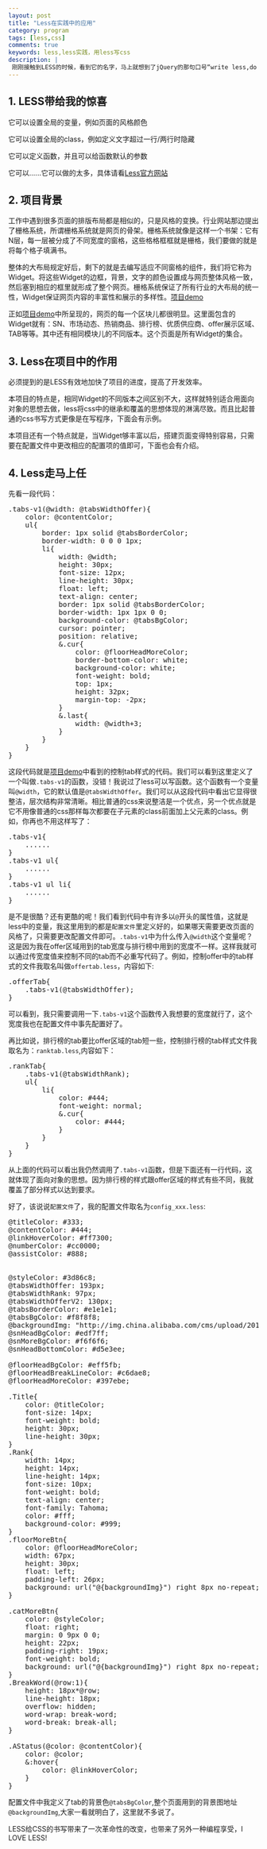 ```yaml
---
layout: post
title: "Less在实践中的应用"
category: program
tags: [less,css]
comments: true
keywords: less,less实践，用less写css
description: |
 刚刚接触到LESS的时候，看到它的名字，马上就想到了jQuery的那句口号“write less,do more”。看了它的介绍就让人感觉这东西一定很有用，我用less写css后，确有此感。
---
```


## 1. LESS带给我的惊喜

它可以设置全局的变量，例如页面的风格颜色

它可以设置全局的class，例如定义文字超过一行/两行时隐藏

它可以定义函数，并且可以给函数默认的参数

它可以......它可以做的太多，具体请看<a href="http://lesscss.org/" target="_blank">Less官方网站</a>

## 2. 项目背景

工作中遇到很多页面的排版布局都是相似的，只是风格的变换。行业网站那边提出了栅格系统，所谓栅格系统就是网页的骨架。栅格系统就像是这样一个书架：它有N层，每一层被分成了不同宽度的窗格，这些格格框框就是栅格，我们要做的就是将每个格子填满书。

整体的大布局规定好后，剩下的就是去编写适应不同窗格的组件，我们将它称为Widget。将这些Widget的边框，背景，文字的颜色设置成与网页整体风格一致，然后塞到相应的框里就形成了整个网页。栅格系统保证了所有行业的大布局的统一性，Widget保证网页内容的丰富性和展示的多样性。<a href="/demo/qingchengwidget/widget.html" target="_blank">项目demo</a>

正如<a href="/demo/qingchengwidget/widget.html" target="_blank">项目demo</a>中所呈现的，网页的每一个区块儿都很明显。这里面包含的Widget就有：SN、市场动态、热销商品、排行榜、优质供应商、offer展示区域、TAB等等。其中还有相同模块儿的不同版本。这个页面是所有Widget的集合。

## 3. Less在项目中的作用

必须提到的是LESS有效地加快了项目的进度，提高了开发效率。

本项目的特点是，相同Widget的不同版本之间区别不大，这样就特别适合用面向对象的思想去做，less将css中的继承和覆盖的思想体现的淋漓尽致。而且比起普通的css书写方式更像是在写程序，下面会有示例。

本项目还有一个特点就是，当Widget够丰富以后，搭建页面变得特别容易，只需要在配置文件中更改相应的配置项的值即可，下面也会有介绍。

## 4. Less走马上任

先看一段代码：

<pre class="prettyprint">
.tabs-v1(@width: @tabsWidthOffer){
	color: @contentColor;
	ul{
		border: 1px solid @tabsBorderColor;
		border-width: 0 0 0 1px;
		li{
			width: @width;
			height: 30px;
			font-size: 12px;
			line-height: 30px;
			float: left;
			text-align: center;
			border: 1px solid @tabsBorderColor;
			border-width: 1px 1px 0 0;
			background-color: @tabsBgColor;
			cursor: pointer;
			position: relative;
			&.cur{
				color: @floorHeadMoreColor;
				border-bottom-color: white;
				background-color: white;
				font-weight: bold;
				top: 1px;
				height: 32px;
				margin-top: -2px;
			}
			&.last{
				width: @width+3;
			}
		}
	}
}
</pre>

这段代码就是<a href="/demo/qingchengwidget/widget.html" target="_blank">项目demo</a>中看到的控制tab样式的代码。我们可以看到这里定义了一个叫做```.tabs-v1```的函数，没错！我说过了less可以写函数。这个函数有一个变量叫```@width```，它的默认值是```@tabsWidthOffer```。我们可以从这段代码中看出它显得很整洁，层次结构非常清晰。相比普通的css来说整洁是一个优点，另一个优点就是它不用像普通的css那样每次都要在子元素的class前面加上父元素的class。例如，你再也不用这样写了：

<pre class="prettyprint">
.tabs-v1{
	......
}
.tabs-v1 ul{
	......
}
.tabs-v1 ul li{
	......
}
</pre>

是不是很酷？还有更酷的呢！我们看到代码中有许多以```@```开头的属性值，这就是less中的变量，我这里用到的都是```配置文件```里定义好的，如果哪天需要更改页面的风格了，只需要更改配置文件即可。```.tabs-v1```中为什么传入```@width```这个变量呢？这是因为我在offer区域用到的tab宽度与排行榜中用到的宽度不一样。这样我就可以通过传宽度值来控制不同的tab而不必重写代码了。例如，控制offer中的tab样式的文件我取名叫做```offertab.less```，内容如下:

<pre class="prettyprint">
.offerTab{
	.tabs-v1(@tabsWidthOffer);
}
</pre>

可以看到，我只需要调用一下```.tabs-v1```这个函数传入我想要的宽度就行了，这个宽度我也在配置文件中事先配置好了。

再比如说，排行榜的tab要比offer区域的tab短一些，控制排行榜的tab样式文件我取名为：```ranktab.less```,内容如下：

<pre class="prettyprint">
.rankTab{
	.tabs-v1(@tabsWidthRank);
	ul{
		li{
			color: #444;
			font-weight: normal;
			&.cur{
				color: #444;
			}
		}
	}
}
</pre>

从上面的代码可以看出我仍然调用了```.tabs-v1```函数，但是下面还有一行代码，这就体现了面向对象的思想。因为排行榜的样式跟offer区域的样式有些不同，我就覆盖了部分样式以达到要求。

好了，该说说```配置文件```了，我的配置文件取名为```config_xxx.less```:

<pre class="prettyprint">
@titleColor: #333;
@contentColor: #444;
@linkHoverColor: #ff7300;
@numberColor: #cc0000;
@assistColor: #888;


@styleColor: #3d86c8;
@tabsWidthOffer: 193px;
@tabsWidthRank: 97px;
@tabsWidthOfferV2: 130px;
@tabsBorderColor: #e1e1e1;
@tabsBgColor: #f8f8f8;
@backgroundImg: "http://img.china.alibaba.com/cms/upload/2012/736/183/381637_261003913.png";
@snHeadBgColor: #edf7ff;
@snMoreBgColor: #f6f6f6;
@snHeadBottomColor: #d5e3ee;

@floorHeadBgColor: #eff5fb;
@floorHeadBreakLineColor: #c6dae8;
@floorHeadMoreColor: #397ebe;

.Title{
	color: @titleColor;
	font-size: 14px;
	font-weight: bold;
	height: 30px;
	line-height: 30px;
}
.Rank{
	width: 14px;
	height: 14px;
	line-height: 14px;
	font-size: 10px;
	font-weight: bold;
	text-align: center;
	font-family: Tahoma;
	color: #fff;
	background-color: #999;
}
.floorMoreBtn{
	color: @floorHeadMoreColor;
	width: 67px;
	height: 30px;
	float: left;
	padding-left: 26px;
	background: url("@{backgroundImg}") right 8px no-repeat; 
}

.catMoreBtn{
	color: @styleColor;
	float: right;
	margin: 0 9px 0 0;
	height: 22px;
	padding-right: 19px;
	font-weight: bold;
	background: url("@{backgroundImg}") right 8px no-repeat; 
}
.BreakWord(@row:1){
	height: 18px*@row;
	line-height: 18px;
	overflow: hidden;
	word-wrap: break-word;
	word-break: break-all;
}

.AStatus(@color: @contentColor){
	color: @color;
	&:hover{
		color: @linkHoverColor;
	}
}
</pre>

配置文件中我定义了tab的背景色```@tabsBgColor```,整个页面用到的背景图地址```@backgroundImg```,大家一看就明白了，这里就不多说了。

LESS给CSS的书写带来了一次革命性的改变，也带来了另外一种编程享受，I LOVE LESS!
